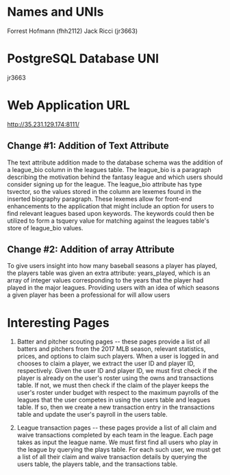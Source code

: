# Names and UNIs
Forrest Hofmann (fhh2112)
Jack Ricci (jr3663)

# PostgreSQL Database UNI
jr3663

# Web Application URL
http://35.231.129.174:8111/

## Change #1: Addition of Text Attribute
The text attribute addition made to the database schema was the addition of
a league_bio column in the leagues table. The league_bio is a paragraph
describing the motivation behind the fantasy league and which users 
should consider signing up for the league. The league_bio attribute has type
tsvector, so the values stored in the column are lexemes found in the inserted
biography paragraph. These lexemes allow for front-end enhancements to the 
application that might include an option for users to find relevant leagues 
based upon keywords. The keywords could then be utilized to form a tsquery
value for matching against the leagues table's store of league_bio values.

## Change #2: Addition of array Attribute
To give users insight into how many baseball seasons a player has played, 
the players table was given an extra attribute: years_played, which is an 
array of integer values corresponding to the years that the player had 
played in the major leagues. Providing users with an idea of which seasons 
a given player has been a professional for will allow users
# Interesting Pages
1) Batter and pitcher scouting pages -- these pages provide a list of all batters and pitchers from the 2017 MLB season, relevant statistics, prices, and options to claim such players. When a user is logged in and chooses to claim a player, we extract the user ID and player ID, respectively. Given the user ID and player ID, we must first check if the player is already on the user's roster using the owns and transactions table. If not, we must then check if the claim of the player keeps the user's roster under budget with respect to the maximum payrolls of the leagues that the user competes in using the users table and leagues table. If so, then we create a new transaction entry in the transactions table and update the user's payroll in the users table.

2) League transaction pages -- these pages provide a list of all claim and waive transactions completed by each team in the league. Each page takes as input the league name. We must first find all users who play in the league by querying the plays table. For each such user, we must get a list of all their claim and waive transaction details by querying the users table, the players table, and the transactions table.
